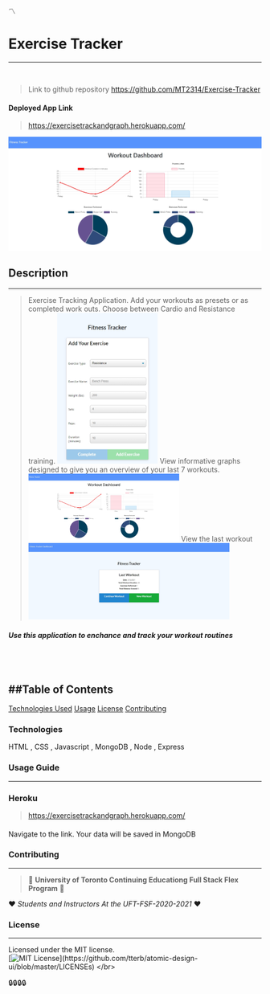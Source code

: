 :part_alternation_mark:

    
# Exercise Tracker
---
</br>
    
>Link to github repository https://github.com/MT2314/Exercise-Tracker
#### Deployed App Link
>https://exercisetrackandgraph.herokuapp.com/
    
<img src= "public\images\Screenshot-7day.jpg" alt="Burger Order System Screenshot" width="600"/>
    
## Description
---
> Exercise Tracking Application. Add your workouts as presets or as completed work outs. 
> Choose between Cardio and Resistance training. 
> <img src= "public\images\form.jpg" alt="Burger Order System Screenshot" width="200"/>
> View informative graphs designed to give you an overview of your last 7 workouts. 
> <img src= "public\images\Screenshot-7day.jpg" alt="Burger Order System Screenshot" width="300"/>
> View the last workout
> <img src= "public\images\lastworkout.jpg" alt="Burger Order System Screenshot" width="400"/>
##### Use this application to enchance and track your workout routines
    
</br>
</br>

##Table of Contents
---
[Technologies Used](#technologies)
[Usage](#usage-guide)
[License](#license)
[Contributing](#contributing)


### Technologies
HTML , CSS , Javascript , MongoDB , Node , Express

### Usage Guide
---
### Heroku
>https://exercisetrackandgraph.herokuapp.com/
#### 
Navigate to the link. Your data will be saved in MongoDB

### Contributing
---
> :school: 
**University of Toronto Continuing Educationg
Full Stack Flex Program** 
:school:

:heart: 
*Students and Instructors At the UFT-FSF-2020-2021*
:heart:


### License
---
Licensed under the MIT license.
<br>
[![MIT License](https://img.shields.io/apm/l/atomic-design-ui.svg?)](https://github.com/tterb/atomic-design-ui/blob/master/LICENSEs)
</br>

:lock::lock::lock::lock:
